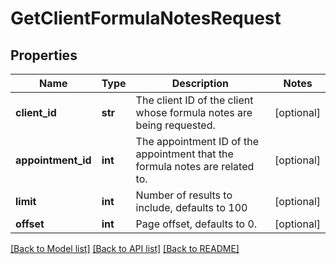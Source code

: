 # GetClientFormulaNotesRequest

## Properties
Name | Type | Description | Notes
------------ | ------------- | ------------- | -------------
**client_id** | **str** | The client ID of the client whose formula notes are being requested. | [optional] 
**appointment_id** | **int** | The appointment ID of the appointment that the formula notes are related to. | [optional] 
**limit** | **int** | Number of results to include, defaults to 100 | [optional] 
**offset** | **int** | Page offset, defaults to 0. | [optional] 

[[Back to Model list]](../README.md#documentation-for-models) [[Back to API list]](../README.md#documentation-for-api-endpoints) [[Back to README]](../README.md)


